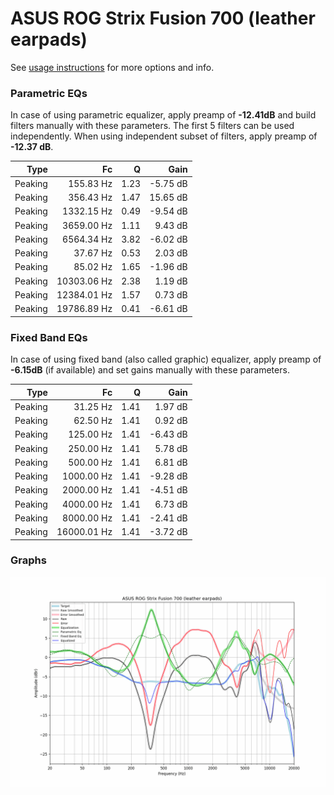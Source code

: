 # ASUS ROG Strix Fusion 700 (leather earpads)
See [usage instructions](https://github.com/jaakkopasanen/AutoEq#usage) for more options and info.

### Parametric EQs
In case of using parametric equalizer, apply preamp of **-12.41dB** and build filters manually
with these parameters. The first 5 filters can be used independently.
When using independent subset of filters, apply preamp of **-12.37 dB**.

| Type    | Fc          |    Q | Gain     |
|--------:|------------:|-----:|---------:|
| Peaking | 155.83 Hz   | 1.23 | -5.75 dB |
| Peaking | 356.43 Hz   | 1.47 | 15.65 dB |
| Peaking | 1332.15 Hz  | 0.49 | -9.54 dB |
| Peaking | 3659.00 Hz  | 1.11 | 9.43 dB  |
| Peaking | 6564.34 Hz  | 3.82 | -6.02 dB |
| Peaking | 37.67 Hz    | 0.53 | 2.03 dB  |
| Peaking | 85.02 Hz    | 1.65 | -1.96 dB |
| Peaking | 10303.06 Hz | 2.38 | 1.19 dB  |
| Peaking | 12384.01 Hz | 1.57 | 0.73 dB  |
| Peaking | 19786.89 Hz | 0.41 | -6.61 dB |

### Fixed Band EQs
In case of using fixed band (also called graphic) equalizer, apply preamp of **-6.15dB**
(if available) and set gains manually with these parameters.

| Type    | Fc          |    Q | Gain     |
|--------:|------------:|-----:|---------:|
| Peaking | 31.25 Hz    | 1.41 | 1.97 dB  |
| Peaking | 62.50 Hz    | 1.41 | 0.92 dB  |
| Peaking | 125.00 Hz   | 1.41 | -6.43 dB |
| Peaking | 250.00 Hz   | 1.41 | 5.78 dB  |
| Peaking | 500.00 Hz   | 1.41 | 6.81 dB  |
| Peaking | 1000.00 Hz  | 1.41 | -9.28 dB |
| Peaking | 2000.00 Hz  | 1.41 | -4.51 dB |
| Peaking | 4000.00 Hz  | 1.41 | 6.73 dB  |
| Peaking | 8000.00 Hz  | 1.41 | -2.41 dB |
| Peaking | 16000.01 Hz | 1.41 | -3.72 dB |

### Graphs
![](./ASUS%20ROG%20Strix%20Fusion%20700%20(leather%20earpads).png)